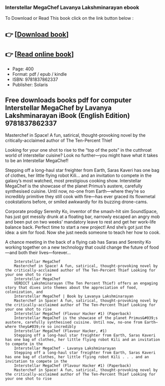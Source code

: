 ### Interstellar MegaChef Lavanya Lakshminarayan ebook

To Download or Read This book click on the link button below :

## 👉  [**[Download book](http://filesbooks.info/download.php?group=book&from=github.com&id=721170&lnk=1079 "Download book")**]

## 👉  [**[Read online book](http://filesbooks.info/download.php?group=book&from=github.com&id=721170&lnk=1079 "Read online book")**]


* Page: 400
* Format: pdf / epub / kindle
* ISBN: 9781837862337
* Publisher: Solaris



## Free downloads books pdf for computer Interstellar MegaChef by Lavanya Lakshminarayan iBook (English Edition) 9781837862337



Masterchef in Space! A fun, satirical, thought-provoking novel by the critically-acclaimed author of The Ten-Percent Thief
 
 Looking for your one shot to rise to the “top of the pots” in the cutthroat world of interstellar cuisine? Look no further—you might have what it takes to be an Interstellar MegaChef!
 
 Stepping off a long-haul star freighter from Earth, Saras Kaveri has one bag of clothes, her little flying robot Kili... and an invitation to compete in the galaxy’s most watched, most prestigious cooking show. Interstellar MegaChef is the showcase of the planet Primus’s austere, carefully synthesised cuisine. Until now, no-one from Earth—where they’re so incredibly primitive they still cook with fire—has ever graced its flowmetal cookstations before, or smiled awkwardly for its buzzing drone-cams.
 
 Corporate prodigy Serenity Ko, inventor of the smash-hit sim SoundSpace, has just got messily drunk at a floating bar, narrowly escaped an angry mob and been put on two weeks’ mandatory leave to rest and get her work-life balance back. Perfect time to start a new project! And she’s got just the idea: a sim for food. Now she just needs someone to teach her how to cook.
 
 A chance meeting in the back of a flying cab has Saras and Serenity Ko working together on a new technology that could change the future of food—and both their lives—forever...


        Interstellar MegaChef
        Masterchef in Space! A fun, satirical, thought-provoking novel by the critically-acclaimed author of The Ten-Percent Thief Looking for your one shot to rise 
        Interstellar MegaChef
        VERDICT Lakshminarayan (The Ten Percent Thief) offers an engaging story that dives into themes about the appreciation of food, colonization, and 
        Interstellar MegaChef | Book by Lavanya Lakshminarayan
        Masterchef in Space! A fun, satirical, thought-provoking novel by the critically-acclaimed author of The Ten-Percent Thief Looking for your one shot to rise 
        Interstellar MegaChef (Flavour Hacker #1) (Paperback)
        Interstellar MegaChef is the showcase of the planet Primus&#039;s austere, carefully synthesised cuisine. Until now, no-one from Earth—where they&#039;re so incredibly 
        Interstellar MegaChef (Flavour Hacker, #1)
        Stepping off a long-haul star freighter from Earth, Saras Kaveri has one bag of clothes, her little flying robot Kili and an invitation to compete in the 
        Interstellar MegaChef - Lavanya Lakshminarayan
        Stepping off a long-haul star freighter from Earth, Saras Kaveri has one bag of clothes, her little flying robot Kili . . . and an invitation to compete in the 
        Interstellar MegaChef (Flavour Hacker #1) (Paperback)
        Masterchef in Space! A fun, satirical, thought-provoking novel by the critically-acclaimed author of The Ten-Percent Thief Looking for your one shot to rise 
    




